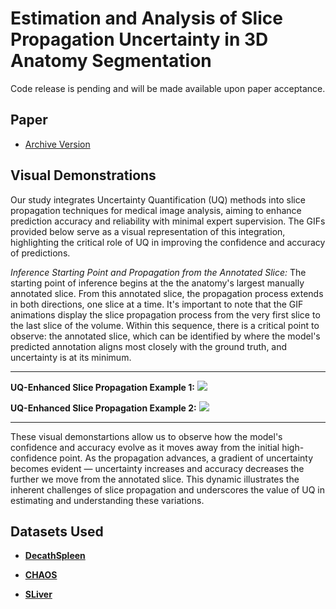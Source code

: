 # Estimation and Analysis of Slice Propagation Uncertainty in 3D Anatomy Segmentation
Code release is pending and will be made available upon paper acceptance.

## Paper
- [Archive Version]()

## Visual Demonstrations
Our study integrates Uncertainty Quantification (UQ) methods into slice propagation techniques for medical image analysis, aiming to enhance prediction accuracy and reliability with minimal expert supervision. The GIFs provided below serve as a visual representation of this integration, highlighting the critical role of UQ in improving the confidence and accuracy of predictions.

*Inference Starting Point and Propagation from the Annotated Slice:*
The starting point of inference begins at the the anatomy's largest manually annotated slice. From this annotated slice, the propagation process extends in both directions, one slice at a time. It's important to note that the GIF animations display the slice propagation process from the very first slice to the last slice of the volume. Within this sequence, there is a critical point to observe: the annotated slice, which can be identified by where the model's predicted annotation aligns most closely with the ground truth, and uncertainty is at its minimum. 

----------------------------
**UQ-Enhanced Slice Propagation Example 1:**
![](GIFs/DecathSpleen_Vol28.gif)

**UQ-Enhanced Slice Propagation Example 2:**
![](GIFs/SLiver07_Vol02.gif)

----------------------------

These visual demonstartions allow us to observe how the model's confidence and accuracy evolve as it moves away from the initial high-confidence point. As the propagation advances, a gradient of uncertainty becomes evident — uncertainty increases and accuracy decreases the further we move from the annotated slice. This dynamic illustrates the inherent challenges of slice propagation and underscores the value of UQ in estimating and understanding these variations.

## Datasets Used

- [**DecathSpleen**](http://medicaldecathlon.com/)

- [**CHAOS**](https://chaos.grand-challenge.org/)

- [**SLiver**](https://sliver07.grand-challenge.org/)


